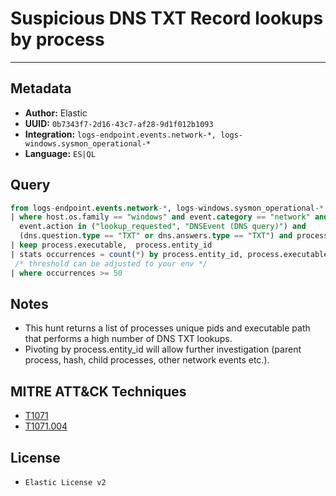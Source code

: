 # Suspicious DNS TXT Record lookups by process

---

## Metadata

- **Author:** Elastic
- **UUID:** `0b7343f7-2d16-43c7-af28-9d1f012b1093`
- **Integration:** `logs-endpoint.events.network-*, logs-windows.sysmon_operational-*`
- **Language:** `ES|QL`

## Query

```sql
from logs-endpoint.events.network-*, logs-windows.sysmon_operational-*
| where host.os.family == "windows" and event.category == "network" and 
  event.action in ("lookup_requested", "DNSEvent (DNS query)") and 
  (dns.question.type == "TXT" or dns.answers.type == "TXT") and process.executable != "C:\\Windows\\system32\\svchost.exe"
| keep process.executable,  process.entity_id
| stats occurrences = count(*) by process.entity_id, process.executable
 /* threshold can be adjusted to your env */
| where occurrences >= 50
```

## Notes

- This hunt returns a list of processes unique pids and executable path that performs a high number of DNS TXT lookups.
- Pivoting by process.entity_id will allow further investigation (parent process, hash, child processes, other network events etc.).
## MITRE ATT&CK Techniques

- [T1071](https://attack.mitre.org/techniques/T1071)
- [T1071.004](https://attack.mitre.org/techniques/T1071/004)

## License

- `Elastic License v2`
